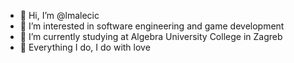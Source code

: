 - 👋 Hi, I’m @lmalecic
- 👀 I’m interested in software engineering and game development
- 🌱 I’m currently studying at Algebra University College in Zagreb
- 💞️ Everything I do, I do with love

<!---
lmalecic/lmalecic is a ✨ special ✨ repository because its `README.md` (this file) appears on your GitHub profile.
You can click the Preview link to take a look at your changes.
--->
